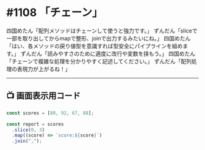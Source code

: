 # #1108 「チェーン」

四国めたん「配列メソッドはチェーンして使うと強力です。」
ずんだん「sliceで一部を取り出してからmapで整形、joinで出力するみたいにね。」
四国めたん「はい、各メソッドの戻り値型を意識すれば型安全にパイプラインを組めます。」
ずんだん「読みやすさのために適度に改行や変数を挟もう。」
四国めたん「チェーンで複雑な処理を分かりやすく記述してください。」
ずんだん「配列処理の表現力が上がるね！」

---

## 📺 画面表示用コード

```typescript
const scores = [80, 92, 67, 88];

const report = scores
  .slice(0, 3)
  .map((score) => `score:${score}`)
  .join(",");
```

